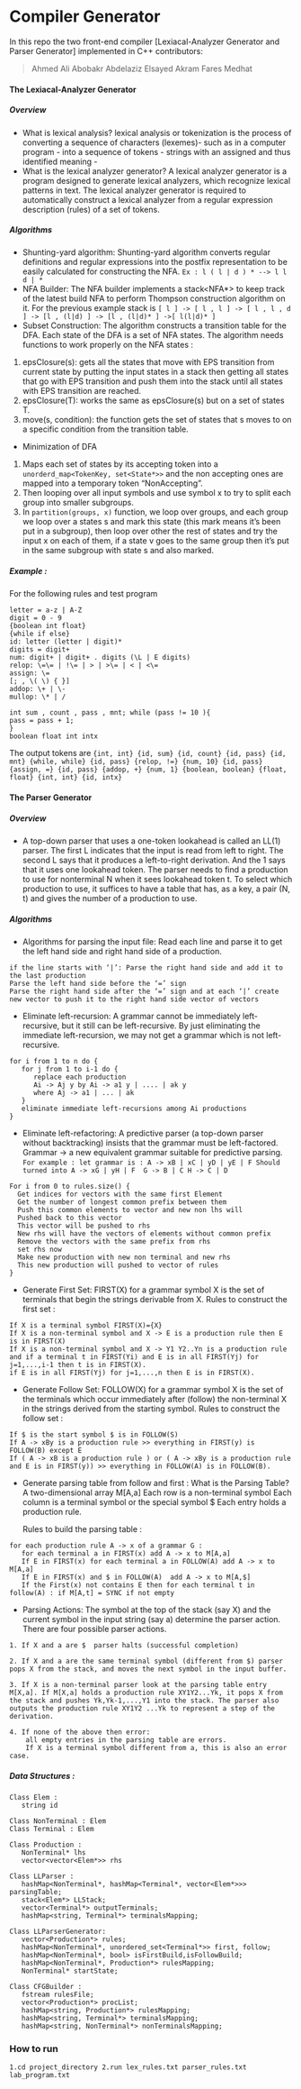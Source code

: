 # Compiler Generator
In this repo the two front-end compiler [Lexiacal-Analyzer Generator and Parser Generator] implemented in C++
contributors:
>Ahmed Ali
Abobakr Abdelaziz
Elsayed Akram
Fares Medhat
#### The Lexiacal-Analyzer Generator
##### Overview
- What is lexical analysis?  lexical analysis or tokenization is the process of converting a sequence of characters (lexemes)- such as in a computer program - into a sequence of tokens - strings with an assigned and thus identified meaning -
- What is the lexical analyzer generator? A lexical analyzer generator is a program designed to generate lexical analyzers, which recognize lexical patterns in text. The lexical analyzer generator is required to automatically construct a lexical analyzer from a regular expression description (rules) of a set of tokens. 
##### Algorithms
- Shunting-yard algorithm:
Shunting-yard algorithm converts regular definitions and regular expressions into the postfix representation to be easily calculated for constructing the NFA.
`Ex : l ( l | d ) * --> l l d | *`
- NFA Builder:
The NFA builder implements a stack<NFA*> to keep track of the latest build NFA to perform Thompson construction algorithm on it.
For the previous example stack is `[ l ] -> [ l , l ] -> [ l , l , d ] -> [l , (l|d) ] -> [l , (l|d)* ] ->[ l(l|d)* ]`
- Subset Construction:
The algorithm constructs a transition table for the DFA. Each state of the DFA is a set of NFA states. The algorithm needs functions to work properly on the NFA states : 
1. epsClosure(s): gets all the states that move with EPS transition from current state by putting the input states in a stack then getting all states that go with EPS transition and push them into the stack until all states with EPS transition are reached.
1. epsClosure(T): works the same as epsClosure(s) but on a set of states T.
1. move(s, condition): the function gets the set of states that s moves to on a specific condition from the transition table.
- Minimization of DFA
1. Maps each set of states by its accepting token into a `unorderd_map<TokenKey, set<State*>>` and the non accepting ones are mapped into a temporary token “NonAccepting”.
1. Then looping over all input symbols and use symbol x to try to split each group into smaller subgroups.
1. In `partition(groups, x)` function, we loop over groups, and each group we loop over a states s and mark this state (this mark means it’s been put in a subgroup), then loop over other the rest of states and try the input x on each of them, if a state v goes to the same group then it’s put in the same subgroup with state s and also marked.

##### Example :

For the following rules and test program 
```
letter = a-z | A-Z
digit = 0 - 9
{boolean int float}
{while if else}
id: letter (letter | digit)*
digits = digit+
num: digit+ | digit+ . digits (\L | E digits)
relop: \=\= | !\= | > | >\= | < | <\=
assign: \=
[; , \( \) { }]
addop: \+ | \-
mullop: \* | /
```
```
int sum , count , pass , mnt; while (pass != 10 ){
pass = pass + 1;
}
boolean float int intx
```
The output tokens are 
`{int, int} {id, sum} {id, count} {id, pass} {id, mnt} {while, while} {id, pass} {relop, !=} {num, 10} {id, pass} {assign, =} {id, pass} {addop, +} {num, 1} {boolean, boolean} {float, float} {int, int} {id, intx}`


#### The Parser Generator
##### Overview
- A top-down parser that uses a one-token lookahead is called an LL(1) parser.
The first L indicates that the input is read from left to right.
The second L says that it produces a left-to-right derivation.
And the 1 says that it uses one lookahead token.
The parser needs to find a production to use for nonterminal N when it sees lookahead token t.
To select which production to use, it suffices to have a table that has, as a key, a pair (N, t) and gives the number of a production to use.

##### Algorithms
- Algorithms for parsing the input file:
Read each line and parse it to get the left hand side and right hand side of a production.
```
if the line starts with ‘|’: Parse the right hand side and add it to the last production
Parse the left hand side before the ‘=’ sign
Parse the right hand side after the ‘=’ sign and at each ‘|’ create new vector to push it to the right hand side vector of vectors
```
- Eliminate left-recursion:
A grammar cannot be immediately left-recursive, but it still can be left-recursive. By just eliminating the immediate left-recursion, we may not get a grammar which is not left-recursive.
```
for i from 1 to n do {
   for j from 1 to i-1 do {
      replace each production
      Ai -> Aj y by Ai -> a1 y | .... | ak y 
      where Aj -> a1 | ... | ak
   }
   eliminate immediate left-recursions among Ai productions
}
```

- Eliminate left-refactoring:
A predictive parser (a top-down parser without backtracking) insists that the grammar must be left-factored.
Grammar ->  a new equivalent grammar suitable for predictive parsing.
`
For example :
let grammar is : A -> xB | xC | yD | yE | F
Should turned into
A -> xG | yH | F 
G -> B | C
H -> C | D 
`
```
For i from 0 to rules.size() {
  Get indices for vectors with the same first Element
  Get the number of longest common prefix between them
  Push this common elements to vector and new non lhs will 
  Pushed back to this vector
  This vector will be pushed to rhs
  New rhs will have the vectors of elements without common prefix
  Remove the vectors with the same prefix from rhs
  set rhs now
  Make new production with new non terminal and new rhs
  This new production will pushed to vector of rules
}
```
- Generate First Set:
FIRST(X) for a grammar symbol X is the set of terminals that begin the strings derivable from X.
Rules to construct the first set :
```
If X is a terminal symbol FIRST(X)={X}
If X is a non-terminal symbol and X -> E is a production rule then E is in FIRST(X)
If X is a non-terminal symbol and X -> Y1 Y2..Yn is a production rule and if a terminal t in FIRST(Yi) and E is in all FIRST(Yj) for j=1,...,i-1 then t is in FIRST(X).
if E is in all FIRST(Yj) for j=1,...,n then E is in FIRST(X).
```
- Generate  Follow Set:
FOLLOW(X) for a grammar symbol X is the set of the terminals which occur immediately after (follow) the non-terminal X in the strings derived from the starting symbol.
Rules to construct the follow set :
```
If $ is the start symbol $ is in FOLLOW(S)
If A -> xBy is a production rule >> everything in FIRST(y) is FOLLOW(B) except E
If ( A -> xB is a production rule ) or ( A -> xBy is a production rule and E is in FIRST(y)) >> everything in FOLLOW(A) is in FOLLOW(B).
```
- Generate parsing table from follow and first :
What is the Parsing Table?
A two-dimensional array M[A,a]
Each row is a non-terminal symbol
Each column is a terminal symbol or the special symbol $
Each entry holds a production rule.

    Rules to build the parsing table :
```
for each production rule A -> x of a grammar G :
   for each terminal a in FIRST(x) add A -> x to M[A,a]
   If E in FIRST(x) for each terminal a in FOLLOW(A) add A -> x to M[A,a]
   If E in FIRST(x) and $ in FOLLOW(A)  add A -> x to M[A,$]
   If the First(x) not contains E then for each terminal t in follow(A) : if M[A,t] = SYNC if not empty
```


- Parsing Actions:
The symbol at the top of the stack (say X) and the current symbol in the input string (say a) determine the parser action.
There are four possible parser actions.
```
1. If X and a are $  parser halts (successful completion)

2. If X and a are the same terminal symbol (different from $) parser pops X from the stack, and moves the next symbol in the input buffer.

3. If X is a non-terminal parser look at the parsing table entry M[X,a]. If M[X,a] holds a production rule XY1Y2...Yk, it pops X from the stack and pushes Yk,Yk-1,...,Y1 into the stack. The parser also outputs the production rule XY1Y2 ...Yk to represent a step of the derivation.

4. If none of the above then error:
    all empty entries in the parsing table are errors.
    If X is a terminal symbol different from a, this is also an error case.
```

##### Data Structures :

```
Class Elem :
   string id

Class NonTerminal : Elem
Class Terminal : Elem

Class Production :
   NonTerminal* lhs
   vector<vector<Elem*>> rhs

Class LLParser :
   hashMap<NonTerminal*, hashMap<Terminal*, vector<Elem*>>> parsingTable;
   stack<Elem*> LLStack;
   vector<Terminal*> outputTerminals;
   hashMap<string, Terminal*> terminalsMapping;

Class LLParserGenerator:
   vector<Production*> rules;
   hashMap<NonTerminal*, unordered_set<Terminal*>> first, follow;
   hashMap<NonTerminal*, bool> isFirstBuild,isFollowBuild;
   hashMap<NonTerminal*, Production*> rulesMapping;
   NonTerminal* startState;

Class CFGBuilder :
   fstream rulesFile;
   vector<Production*> procList;
   hashMap<string, Production*> rulesMapping;
   hashMap<string, Terminal*> terminalsMapping;
   hashMap<string, NonTerminal*> nonTerminalsMapping;
```

### How to run
`
1.cd project_directory
2.run lex_rules.txt parser_rules.txt lab_program.txt
`
